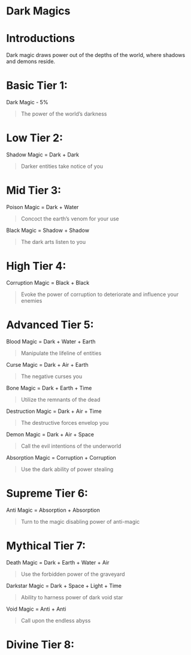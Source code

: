 # Dark Magics

# Introductions
Dark magic draws power out of the depths of the world, where shadows and demons reside.

# Basic Tier 1:
Dark Magic - 5%
> The power of the world’s darkness

# Low Tier 2:
Shadow Magic = Dark + Dark
> Darker entities take notice of you

# Mid Tier 3:
Poison Magic = Dark + Water
> Concoct the earth’s venom for your use

Black Magic = Shadow + Shadow
> The dark arts listen to you

# High Tier 4:
Corruption Magic = Black + Black
> Evoke the power of corruption to deteriorate and influence your enemies

# Advanced Tier 5:
Blood Magic = Dark + Water + Earth
> Manipulate the lifeline of entities 

Curse Magic = Dark + Air + Earth
> The negative curses you

Bone Magic = Dark + Earth + Time
> Utilize the remnants of the dead

Destruction Magic = Dark + Air + Time
> The destructive forces envelop you  

Demon Magic = Dark + Air + Space
> Call the evil intentions of the underworld

Absorption Magic = Corruption + Corruption
> Use the dark ability of power stealing

# Supreme Tier 6:
Anti Magic = Absorption + Absorption
> Turn to the magic disabling power of anti-magic

# Mythical Tier 7:
Death Magic = Dark + Earth + Water + Air
> Use the forbidden power of the graveyard

Darkstar Magic = Dark + Space + Light + Time
> Ability to harness power of dark void star

Void Magic = Anti + Anti
> Call upon the endless abyss

# Divine Tier 8: